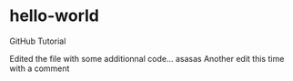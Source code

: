 # hello-world
GitHub Tutorial

Edited the file with some additionnal code...
asasas
Another edit this time with a comment


